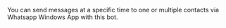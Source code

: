 You can send messages at a specific time to one or multiple contacts via Whatsapp Windows App with this bot.
